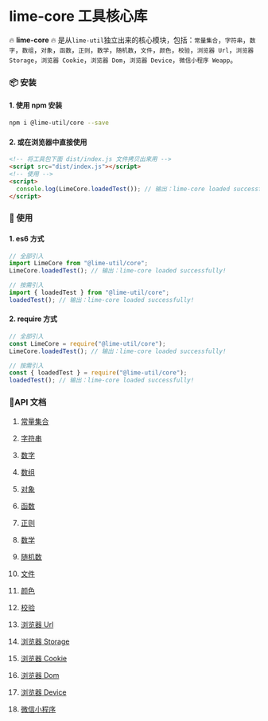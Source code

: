 # lime-core 工具核心库

🔥 **lime-core** 🔥 是从`lime-util`独立出来的核心模块，包括：`常量集合`，`字符串`，`数字`，`数组`，`对象`，`函数`，`正则`，`数学`，`随机数`，`文件`，`颜色`，`校验`，`浏览器 Url`，`浏览器 Storage`，`浏览器 Cookie`，`浏览器 Dom`，`浏览器 Device`，`微信小程序 Weapp`。

### 📦 安装

#### 1. 使用 npm 安装

```bash
npm i @lime-util/core --save
```

#### 2. 或在浏览器中直接使用

```html
<!-- 将工具包下面 dist/index.js 文件拷贝出来用 -->
<script src="dist/index.js"></script>
<!-- 使用 -->
<script>
  console.log(LimeCore.loadedTest()); // 输出：lime-core loaded successfully!
</script>
```

### 🎨 使用

#### 1. es6 方式

```javascript
// 全部引入
import LimeCore from "@lime-util/core";
LimeCore.loadedTest(); // 输出：lime-core loaded successfully!

// 按需引入
import { loadedTest } from "@lime-util/core";
loadedTest(); // 输出：lime-core loaded successfully!
```

#### 2. require 方式

```javascript
// 全部引入
const LimeCore = require("@lime-util/core");
LimeCore.loadedTest(); // 输出：lime-core loaded successfully!

// 按需引入
const { loadedTest } = require("@lime-util/core");
loadedTest(); // 输出：lime-core loaded successfully!
```

### 📝API 文档

1. [常量集合](https://github.com/qq575792372/lime-util/blob/master/doc/constant.md)

2. [字符串](https://github.com/qq575792372/lime-util/blob/master/doc/string.md)

3. [数字](https://github.com/qq575792372/lime-util/blob/master/doc/number.md)
4. [数组](https://github.com/qq575792372/lime-util/blob/master/doc/array.md)
5. [对象](https://github.com/qq575792372/lime-util/blob/master/doc/object.md)
6. [函数](https://github.com/qq575792372/lime-util/blob/master/doc/function.md)

7. [正则](https://github.com/qq575792372/lime-util/blob/master/doc/regexp.md)

8. [数学](https://github.com/qq575792372/lime-util/blob/master/doc/math.md)

9. [随机数](https://github.com/qq575792372/lime-util/blob/master/doc/random.md)

10. [文件](https://github.com/qq575792372/lime-util/blob/master/doc/file.md)

11. [颜色](https://github.com/qq575792372/lime-util/blob/master/doc/color.md)

12. [校验](https://github.com/qq575792372/lime-util/blob/master/doc/validate.md)

13. [浏览器 Url](https://github.com/qq575792372/lime-util/blob/master/doc/browser-url.md)
14. [浏览器 Storage](https://github.com/qq575792372/lime-util/blob/master/doc/browser-storage.md)
15. [浏览器 Cookie](https://github.com/qq575792372/lime-util/blob/master/doc/browser-cookie.md)
16. [浏览器 Dom](https://github.com/qq575792372/lime-util/blob/master/doc/browser-dom.md)
17. [浏览器 Device](https://github.com/qq575792372/lime-util/blob/master/doc/browser-device.md)

18. [微信小程序](https://github.com/qq575792372/lime-util/blob/master/doc/weapp.md)
